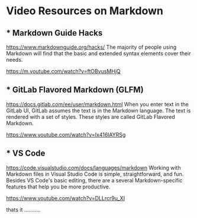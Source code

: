  # Video Resources on Markdown

##   * Markdown Guide Hacks
https://www.markdownguide.org/hacks/
The majority of people using Markdown will find that the basic and extended syntax elements cover their needs.

https://m.youtube.com/watch?v=ftOBvusMHjQ

 ## * GitLab Flavored Markdown (GLFM)
 https://docs.gitlab.com/ee/user/markdown.html
When you enter text in the GitLab UI, GitLab assumes the text is in the Markdown language.
The text is rendered with a set of styles. 
These styles are called GitLab Flavored Markdown.

https://www.youtube.com/watch?v=Ix416lAYRSg

## * VS Code 
https://code.visualstudio.com/docs/languages/markdown
Working with Markdown files in Visual Studio Code is simple, straightforward, and fun. 
Besides VS Code's basic editing, there are a several Markdown-specific features that help you be more productive.

https://www.youtube.com/watch?v=DLLrcr9u_XI



thats  it ...........

 
